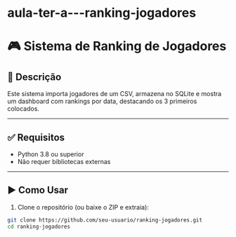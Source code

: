 # aula-ter-a---ranking-jogadores

# 🎮 Sistema de Ranking de Jogadores

## 📌 Descrição
Este sistema importa jogadores de um CSV, armazena no SQLite e mostra um dashboard com rankings por data, destacando os 3 primeiros colocados.

---

## ✅ Requisitos
- Python 3.8 ou superior
- Não requer bibliotecas externas

---

## ▶️ Como Usar

1. Clone o repositório (ou baixe o ZIP e extraia):
```bash
git clone https://github.com/seu-usuario/ranking-jogadores.git
cd ranking-jogadores
